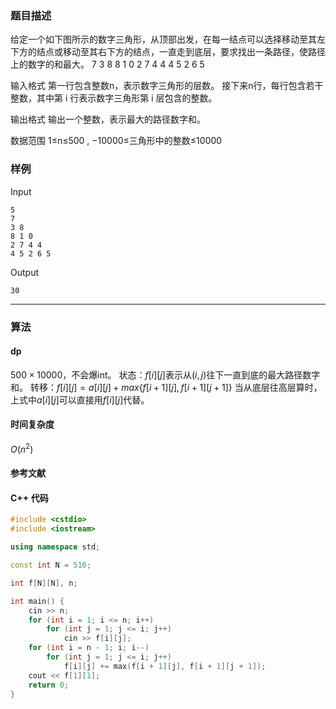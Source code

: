 ### 题目描述

给定一个如下图所示的数字三角形，从顶部出发，在每一结点可以选择移动至其左下方的结点或移动至其右下方的结点，一直走到底层，要求找出一条路径，使路径上的数字的和最大。
        7
      3   8
    8   1   0
  2	7	4	4
4	5	 2	6	5

输入格式
第一行包含整数n，表示数字三角形的层数。
接下来n行，每行包含若干整数，其中第 i 行表示数字三角形第 i 层包含的整数。

输出格式
输出一个整数，表示最大的路径数字和。

数据范围
1≤n≤500 ,
−10000≤三角形中的整数≤10000

### 样例

Input

```
5
7
3 8
8 1 0 
2 7 4 4
4 5 2 6 5
```

Output

```
30
```

----------

### 算法
#### dp

$500 \times 10000$，不会爆int。
状态：$f[i][j]$表示从$(i, j)$往下一直到底的最大路径数字和。
转移：$f[i][j] = a[i][j] + max\{f[i + 1][j], f[i + 1][j + 1]\}$
当从底层往高层算时，上式中$a[i][j]$可以直接用$f[i][j]$代替。

#### 时间复杂度

$O(n ^ 2)$

#### 参考文献

#### C++ 代码

``` cpp
#include <cstdio>
#include <iostream>

using namespace std;

const int N = 510;

int f[N][N], n;

int main() {
    cin >> n;
    for (int i = 1; i <= n; i++)
        for (int j = 1; j <= i; j++)
            cin >> f[i][j];
    for (int i = n - 1; i; i--)
        for (int j = 1; j <= i; j++)
            f[i][j] += max(f[i + 1][j], f[i + 1][j + 1]);
    cout << f[1][1];
    return 0;
}
```